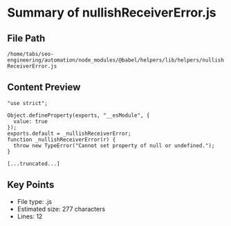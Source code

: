# Summary of nullishReceiverError.js
  
## File Path
`/home/tabs/seo-engineering/automation/node_modules/@babel/helpers/lib/helpers/nullishReceiverError.js`

## Content Preview
```
"use strict";

Object.defineProperty(exports, "__esModule", {
  value: true
});
exports.default = _nullishReceiverError;
function _nullishReceiverError(r) {
  throw new TypeError("Cannot set property of null or undefined.");
}

[...truncated...]
```

## Key Points
- File type: .js
- Estimated size: 277 characters
- Lines: 12
